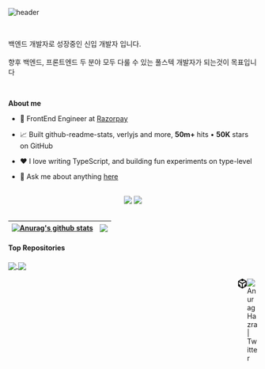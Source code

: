 
![header](https://capsule-render.vercel.app/api?type=waving&color=auto&height=300&section=header&text=The%20Chokey&fontSize=90&animation=fadeIn&fontAlignY=38&desc=Keep%20that%20in%20mind,%20sage%20is%20the%20strictest%20to%20himself%20&descAlignY=60&descAlign=62)

<!-- <p align="center"><a href="https://anuraghazra.github.io"><img width="80%" alt="Hello, I'm Anurag. I do open source!" src="./assets/gh-readme-header.png" /></a></p> -->

<br />

 백엔드 개발자로 성장중인 신입 개발자 입니다. <br /><br />
 향후 백엔드, 프론트엔드 두 분야 모두 다룰 수 있는 풀스텍 개발자가 되는것이 목표입니다

<br/>

**About me**

- 💼 FrontEnd Engineer at [Razorpay](http://razorpay.com/)

- 📈 Built github-readme-stats, verlyjs and more, **50m+** hits • **50K** stars on GitHub

- ❤️ I love writing TypeScript, and building fun experiments on type-level

- 💬 Ask me about anything [here](https://github.com/anuraghazra/anuraghazra/issues)

<br/>
<div align="center">
    <img src="https://img.shields.io/badge/JAVA-007396?style=for-the-badge&logo=Java&logoColor=white"/>
    <img src="https://img.shields.io/badge/python-3776AB?style=for-the-badge&logo=python&logoColor=white">
</div>


<br/>

| <a href="https://github.com/anuraghazra/github-readme-stats"><img align="center" src="https://github-readme-stats.vercel.app/api?username=Chokeys&show_icons=true&include_all_commits=true&theme=buefy&hide_border=true" alt="Anurag's github stats" /></a> | <a href="https://github.com/anuraghazra/github-readme-stats"><img align="center" src="https://github-readme-stats.vercel.app/api/top-langs/?username=Chokeys&layout=compact&theme=buefy&hide_border=true" /></a> |
| ------------- | ------------- |

#### Top Repositories


<a href="https://github.com/anuraghazra/github-readme-stats">
  <img align="center" src="https://github-readme-stats.vercel.app/api/pin/?username=anuraghazra&repo=github-readme-stats&theme=buefy" />
</a>
<a href="https://github.com/anuraghazra/anuraghazra.github.io">
  <img align="center" src="https://github-readme-stats.vercel.app/api/pin/?username=anuraghazra&repo=anuraghazra.github.io&theme=buefy" />
</a>

<br />
<br />

<a href="https://twitter.com/anuraghazru">
  <img align="right" alt="Anurag Hazra | Twitter" width="21px" src="https://raw.githubusercontent.com/anuraghazra/anuraghazra/master/assets/twitter.svg" />
</a>
<a href="https://codesandbox.io/u/anuraghazra">
  <img align="right" alt="Anurag Hazra | CodeSandbox" width="20px" src="https://raw.githubusercontent.com/anuraghazra/anuraghazra/master/assets/codesandbox.svg" />
</a>
